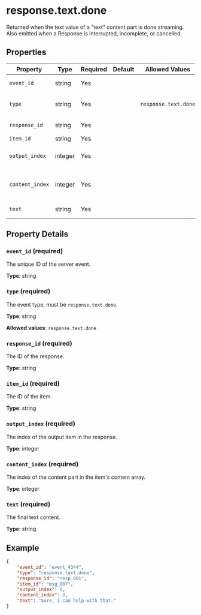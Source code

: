 # response.text.done

Returned when the text value of a "text" content part is done streaming. Also
emitted when a Response is interrupted, incomplete, or cancelled.


## Properties

| Property | Type | Required | Default | Allowed Values | Description |
| -------- | ---- | -------- | ------- | -------------- | ----------- |
| `event_id` | string | Yes |  |  | The unique ID of the server event. |
| `type` | string | Yes |  | `response.text.done` | The event type, must be `response.text.done`. |
| `response_id` | string | Yes |  |  | The ID of the response. |
| `item_id` | string | Yes |  |  | The ID of the item. |
| `output_index` | integer | Yes |  |  | The index of the output item in the response. |
| `content_index` | integer | Yes |  |  | The index of the content part in the item's content array. |
| `text` | string | Yes |  |  | The final text content. |

## Property Details

### `event_id` (required)

The unique ID of the server event.

**Type**: string

### `type` (required)

The event type, must be `response.text.done`.

**Type**: string

**Allowed values**: `response.text.done`

### `response_id` (required)

The ID of the response.

**Type**: string

### `item_id` (required)

The ID of the item.

**Type**: string

### `output_index` (required)

The index of the output item in the response.

**Type**: integer

### `content_index` (required)

The index of the content part in the item's content array.

**Type**: integer

### `text` (required)

The final text content.

**Type**: string

## Example

```json
{
    "event_id": "event_4344",
    "type": "response.text.done",
    "response_id": "resp_001",
    "item_id": "msg_007",
    "output_index": 0,
    "content_index": 0,
    "text": "Sure, I can help with that."
}

```

